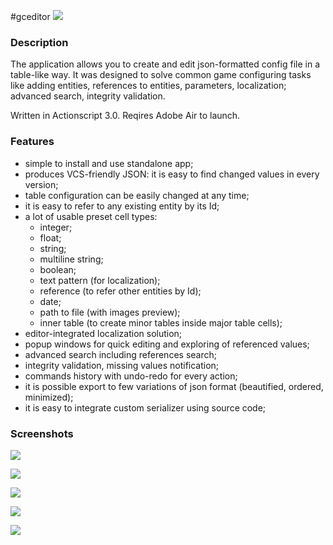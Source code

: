 #gceditor
![](https://lh3.google.com/u/0/d/1Nc74z_4mMUv8VsqA6jK7CBlK9rG3IID-=w2560-h1297-iv1)
### Description
The application allows you to create and edit json-formatted config file in a table-like way. It was designed to solve common game configuring tasks like adding entities, references to entities, parameters, localization; advanced search, integrity validation.

Written in Actionscript 3.0. Reqires Adobe Air to launch.

### Features
- simple to install and use standalone app;
- produces VCS-friendly JSON: it is easy to find changed values in every version;
- table configuration can be easily changed at any time;
- it is easy to refer to any existing entity by its Id;
- a lot of usable preset cell types:
  - integer;
  - float;
  - string;
  - multiline string;
  - boolean;
  - text pattern (for localization);
  - reference (to refer other entities by Id);
  - date;
  - path to file (with images preview);
  - inner table (to create minor tables inside major table cells);
- editor-integrated localization solution;
- popup windows for quick editing and exploring of referenced values;
- advanced search including references search;
- integrity validation, missing values notification;
- commands history with undo-redo for every action;
- it is possible export to few variations of json format (beautified, ordered, minimized);
- it is easy to integrate custom serializer using source code;

### Screenshots
![](https://lh3.google.com/u/0/d/1wS3XA9oId6ucexzDAICvmZ3jMZaE9ON2=w2560-h1297-iv1)

![](https://lh3.google.com/u/0/d/1uZi_lh9pFZ3JAmuoSY3xsZpNz33qaf1r=w2560-h1297-iv1)

![](https://lh3.google.com/u/0/d/1eOE7Ek1-83OaU-5Ir-gU-bMCBw2XcFLb=w2560-h1297-iv1)

![](https://lh3.google.com/u/0/d/1CYVdYC_2HCLCFG1wf0C22tIsSjN29IQ7=w2560-h1297-iv1)

![](https://lh3.google.com/u/0/d/1sBOv8-iN0jmUm2uKWUFFOiHd0bZYyFFx=w2560-h1297-iv1)